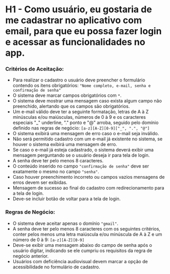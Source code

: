 # H1 - Como usuário, eu gostaria de me cadastrar no aplicativo com email, para que eu possa fazer login e acessar as funcionalidades no app.

### **Critérios de Aceitação:**

- Para realizar o cadastro o usuário deve preencher o formulário contendo os itens obrigatórios:
`"Nome completo, e-mail, senha e confirmação de senha"`
- O sistema deve marcar campos obrigatórios com `*`.
- O sistema deve mostrar uma mensagem caso exista algum campo não preenchido, alertando que os campos são obrigatórios.
- Um e-mail válido deve ter a seguinte formatação, letras de A à Z minúsculas e/ou maiúsculas, números de 0 à 9 e os caracteres especiais "_" underline, "." ponto e "@" arroba, seguido pelo domínio definido nas regras de negócio:
`[a-z][A-Z][0-9]["_", ".", "@"]`
- O sistema exibirá uma mensagem de erro caso o e-mail seja inválido. 
- Não será permitido cadastro com um e-mail já existente no sistema, se houver o sistema exibirá uma mensagem de erro. 
- Se caso o e-mail já esteja cadastrado, o sistema deverá exibir uma mensagem perguntando se o usuário deseja ir para tela de login.
- A senha deve ter pelo menos 8 caracteres. 
- O conteúdo inserido no campo `"confirmação de senha"` deve ser exatamente o mesmo no campo `"senha"`.
- Caso houver preenchimento incorreto ou campos vazios mensagens de erros devem ser exibidas. 
- Mensagem de sucesso ao final do cadastro com redirecionamento para a tela de login.
- Deve-se incluir botão de voltar para a tela de login.

### **Regras de Negócio:**
- O sistema deve aceitar apenas o domínio `"gmail"`.
- A senha deve ter pelo menos 8 caracteres com os seguintes critérios, conter pelos menos uma letra maiúscula e/ou minúscula de A à Z e um número de 0 à 9:
`[a-z][A-Z][0-9]`
-  Deve-se exibir uma mensagem abaixo do campo de senha após o usuário digitar, indicando se ele cumpriu os requisitos da regra de negócio anterior.
- Usuários com deficiência audiovisual devem marcar a opção de acessibilidade no formulário de cadastro.
